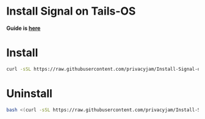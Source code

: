 # Install Signal on Tails-OS
**Guide is [here](https://privacyjam.com/how-to-install-signal-on-tails-os)**

# Install
```bash
curl -sSL https://raw.githubusercontent.com/privacyjam/Install-Signal-on-Tails-OS/refs/heads/main/install-signal-tails.sh -o ~/Persistent/install-signal-tails.sh && chmod +x ~/Persistent/install-signal-tails.sh && ~/Persistent/install-signal-tails.sh
```

# Uninstall

```bash
bash <(curl -sSL https://raw.githubusercontent.com/privacyjam/Install-Signal-on-Tails-OS/main/uninstall-signal-tails.sh)
```
